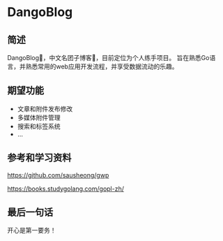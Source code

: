# DangoBlog
## 简述
DangoBlog🍡，中文名团子博客🍡，目前定位为个人练手项目。
旨在熟悉Go语言，并熟悉常用的web应用开发流程，并享受数据流动的乐趣。
## 期望功能
- 文章和附件发布修改
- 多媒体附件管理
- 搜索和标签系统
- ...

## 参考和学习资料
https://github.com/sausheong/gwp

https://books.studygolang.com/gopl-zh/

## 最后一句话
开心是第一要务！